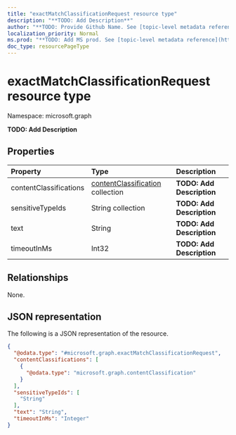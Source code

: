 ```yaml
---
title: "exactMatchClassificationRequest resource type"
description: "**TODO: Add Description**"
author: "**TODO: Provide Github Name. See [topic-level metadata reference](https://msgo.azurewebsites.net/add/document/guidelines/metadata.html#topic-level-metadata)**"
localization_priority: Normal
ms.prod: "**TODO: Add MS prod. See [topic-level metadata reference](https://msgo.azurewebsites.net/add/document/guidelines/metadata.html#topic-level-metadata)**"
doc_type: resourcePageType
---
```


# exactMatchClassificationRequest resource type

Namespace: microsoft.graph



**TODO: Add Description**

## Properties
|Property|Type|Description|
|:---|:---|:---|
|contentClassifications|[contentClassification](../resources/contentclassification.md) collection|**TODO: Add Description**|
|sensitiveTypeIds|String collection|**TODO: Add Description**|
|text|String|**TODO: Add Description**|
|timeoutInMs|Int32|**TODO: Add Description**|

## Relationships
None.

## JSON representation
The following is a JSON representation of the resource.
<!-- {
  "blockType": "resource",
  "@odata.type": "microsoft.graph.exactMatchClassificationRequest"
}
-->
``` json
{
  "@odata.type": "#microsoft.graph.exactMatchClassificationRequest",
  "contentClassifications": [
    {
      "@odata.type": "microsoft.graph.contentClassification"
    }
  ],
  "sensitiveTypeIds": [
    "String"
  ],
  "text": "String",
  "timeoutInMs": "Integer"
}
```

